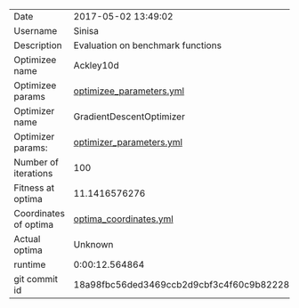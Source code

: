 | | |
| --- | --- |
| Date | 2017-05-02 13:49:02 |
| Username | Sinisa |
| Description | Evaluation on benchmark functions |
| Optimizee name | Ackley10d |
| Optimizee params |  <a href="optimizee_parameters.yml">optimizee_parameters.yml</a>  |
| Optimizer name | GradientDescentOptimizer |
| Optimizer params: |  <a href="optimizer_parameters.yml">optimizer_parameters.yml</a>  |
| Number of iterations | 100 |
| Fitness at optima | 11.1416576276 |
| Coordinates of optima |  <a href="optima_coordinates.yml">optima_coordinates.yml</a>  |
| Actual optima |  Unknown  |
| runtime | 0:00:12.564864 |
| git commit id | 18a98fbc56ded3469ccb2d9cbf3c4f60c9b82228 |